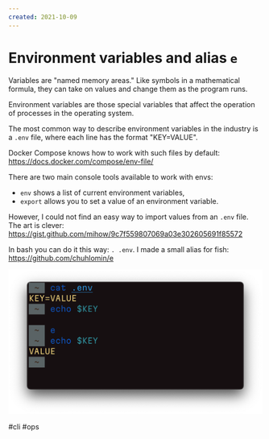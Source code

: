 ```yaml
---
created: 2021-10-09
---
```


# Environment variables and alias `e`

Variables are "named memory areas." Like symbols in a mathematical formula, they can take on values and change them as the program runs.

Environment variables are those special variables that affect the operation of processes in the operating system.

The most common way to describe environment variables in the industry is a `.env` file, where each line has the format "KEY=VALUE".

Docker Compose knows how to work with such files by default:
https://docs.docker.com/compose/env-file/

There are two main console tools available to work with envs:

- `env` shows a list of current environment variables,
- `export` allows you to set a value of an environment variable.

However, I could not find an easy way to import values from an `.env` file. The art is clever: https://gist.github.com/mihow/9c7f559807069a03e302605691f85572

In bash you can do it this way: `. .env`. I made a small alias for fish:
https://github.com/chuhlomin/e

![e demo](e.png "e demo")

#cli #ops
